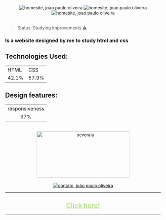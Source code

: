 <div align=center>
    <img src="https://user-images.githubusercontent.com/106454449/183782401-37124c8b-4569-4b2b-815c-5f8c5459030e.png" alt="homesite, joao paulo oliveira">
    <img src="https://user-images.githubusercontent.com/106454449/183782668-ae2443ab-6c47-4b66-a418-47b2b98dadd5.png" alt="homesite, joao paulo oliveira">
    <img src="https://user-images.githubusercontent.com/106454449/183782792-f44b3437-6455-45f1-a5c9-54876a84ad1b.png" alt="homesite, joao paulo oliveira">
</div>
<br>

> Status: Studying Improvements ⚠️
### Is a website designed by me to study html and css
## Technologies Used:
<table>
  <tr>
    <td>HTML</td>
    <td>CSS</td>
  </tr>
  <tr>
    <td>42.1%</td>
    <td>57.9%</td>
  </tr>
</table>

## Design features:
<table>
  <tr>
    <td>responsiveness</td>
  </tr>
  <tr>
    <td align=center>97%</td>
  </tr>
</table>
<br>
<div align=center>
<img src="https://user-images.githubusercontent.com/106454449/178341906-6628c420-8f59-4b15-93a8-6a7803c6a32d.png" alt="severala"  height="150" width="300" >
</div>
<br>
<div align= center> 
<a href="https://github.com/Jp0liveira" target = "_blank"><img src="https://user-images.githubusercontent.com/106454449/183782910-3f0e0a26-3feb-4a34-b747-0097c0249e2e.png" alt="contato, joão paulo oliveira"></a>
</div>
<div align=center>
<a href="https://jp0liveira.github.io/04frontendprojects/" target= "_blank" style="color: #B8E28A">
<hr>

## Click here!
<hr>
</div>


